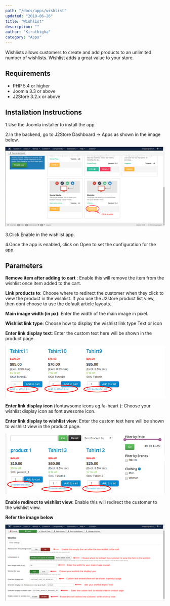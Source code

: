 ```yaml
---
path: "/docs/apps/wishlist"
updated: "2019-06-26"
title: "Wishlist"
description: ""
author: "Kiruthigha"
category: "Apps"
---
```




Wishlists allows customers to create and add products to an unlimited number of wishlists. Wishlist adds a great value to your store.

## Requirements

- PHP 5.4 or higher
- Joomla 3.3 or above
- J2Store 3.2.x or above



## Installation Instructions

1\.Use the Joomla installer to install the app.

2\.In the backend, go to J2Store Dashboard -> Apps as shown in the image below.

![wl01](https://raw.githubusercontent.com/j2store/doc-images/master//apps/wishlist/wishlist_01.png)

3\.Click Enable in the wishlist app.

4\.Once the app is enabled, click on Open to set the configuration for the app.

## Parameters
**Remove item after adding to cart** : Enable this will remove the item from the wishlist once item added to the cart.

**Link products to**: Choose where to redirect the customer when they click to view the product in the wishlist. If you use the J2store product list view, then dont choose to use the default article layouts.

**Main image width (in px)**: Enter the width of the main image in pixel.

**Wishlist link type**: Choose how to display the wishlist link type Text or icon

**Enter link display text**: Enter the custom text here will be shown in the product page.

![wl02](https://raw.githubusercontent.com/j2store/doc-images/master//apps/wishlist/wishlist_02.png)


**Enter link display icon** (fontawsome icons eg.fa-heart ): Choose your wishlist display icon as font awesome icon.

**Enter link display to wishlist view**: Enter the custom text here will be shown to wishlist view in the product page.

![wl03](https://raw.githubusercontent.com/j2store/doc-images/master//apps/wishlist/wishlist_03.png)

**Enable redirect to wishlist view**: Enable this will redirect the customer to the wishlist view.

**Refer the image below**

![wl04](https://raw.githubusercontent.com/j2store/doc-images/master//apps/wishlist/wishlist_04.png)
